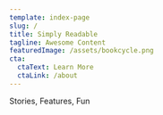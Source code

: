 ```yaml
---
template: index-page
slug: /
title: Simply Readable
tagline: Awesome Content
featuredImage: /assets/bookcycle.png
cta:
  ctaText: Learn More
  ctaLink: /about
---
```


Stories, Features, Fun
